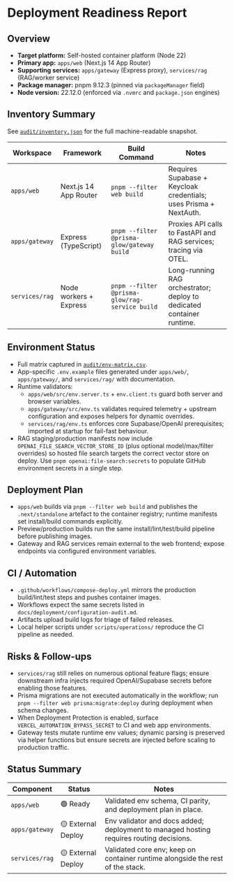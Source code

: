 # Deployment Readiness Report

## Overview
- **Target platform:** Self-hosted container platform (Node 22)
- **Primary app:** `apps/web` (Next.js 14 App Router)
- **Supporting services:** `apps/gateway` (Express proxy), `services/rag` (RAG/worker service)
- **Package manager:** pnpm 9.12.3 (pinned via `packageManager` field)
- **Node version:** 22.12.0 (enforced via `.nvmrc` and `package.json` engines)

## Inventory Summary
See [`audit/inventory.json`](audit/inventory.json) for the full machine-readable snapshot.

| Workspace | Framework | Build Command | Notes |
| --- | --- | --- | --- |
| `apps/web` | Next.js 14 App Router | `pnpm --filter web build` | Requires Supabase + Keycloak credentials; uses Prisma + NextAuth. |
| `apps/gateway` | Express (TypeScript) | `pnpm --filter @prisma-glow/gateway build` | Proxies API calls to FastAPI and RAG services; tracing via OTEL. |
| `services/rag` | Node workers + Express | `pnpm --filter @prisma-glow/rag-service build` | Long-running RAG orchestrator; deploy to dedicated container runtime. |

## Environment Status
- Full matrix captured in [`audit/env-matrix.csv`](audit/env-matrix.csv).
- App-specific `.env.example` files generated under `apps/web/`, `apps/gateway/`, and `services/rag/` with documentation.
- Runtime validators:
  - `apps/web/src/env.server.ts` + `env.client.ts` guard both server and browser variables.
  - `apps/gateway/src/env.ts` validates required telemetry + upstream configuration and exposes helpers for dynamic overrides.
  - `services/rag/env.ts` enforces core Supabase/OpenAI prerequisites; imported at startup for fail-fast behaviour.
- RAG staging/production manifests now include `OPENAI_FILE_SEARCH_VECTOR_STORE_ID` (plus optional model/max/filter overrides) so hosted file search targets the correct vector store on deploy. Use `pnpm openai:file-search:secrets` to populate GitHub environment secrets in a single step.

## Deployment Plan
- `apps/web` builds via `pnpm --filter web build` and publishes the `.next/standalone` artefact to the container registry; runtime manifests set install/build commands explicitly.
- Preview/production builds run the same install/lint/test/build pipeline before publishing images.
- Gateway and RAG services remain external to the web frontend; expose endpoints via configured environment variables.

## CI / Automation
- `.github/workflows/compose-deploy.yml` mirrors the production build/lint/test steps and pushes container images.
- Workflows expect the same secrets listed in `docs/deployment/configuration-audit.md`.
- Artifacts upload build logs for triage of failed releases.
- Local helper scripts under `scripts/operations/` reproduce the CI pipeline as needed.

## Risks & Follow-ups
- `services/rag` still relies on numerous optional feature flags; ensure downstream infra injects required OpenAI/Supabase secrets before enabling those features.
- Prisma migrations are not executed automatically in the workflow; run `pnpm --filter web prisma:migrate:deploy` during deployment when schema changes.
- When Deployment Protection is enabled, surface `VERCEL_AUTOMATION_BYPASS_SECRET` to CI and web app environments.
- Gateway tests mutate runtime env values; dynamic parsing is preserved via helper functions but ensure secrets are injected before scaling to production traffic.

## Status Summary
| Component | Status | Notes |
| --- | --- | --- |
| `apps/web` | 🟢 Ready | Validated env schema, CI parity, and deployment plan in place. |
| `apps/gateway` | 🟡 External Deploy | Env validator and docs added; deployment to managed hosting requires routing decisions. |
| `services/rag` | 🟡 External Deploy | Validated core env; keep on container runtime alongside the rest of the stack. |
